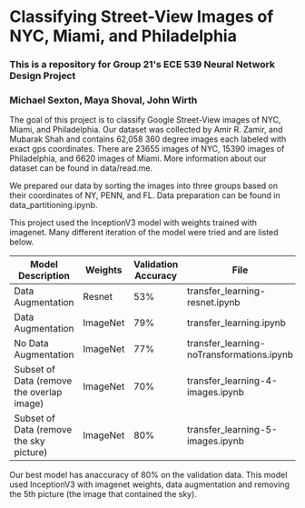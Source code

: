 # Classifying Street-View Images of NYC, Miami, and Philadelphia
### This is a repository for Group 21's ECE 539 Neural Network Design Project
### Michael Sexton, Maya Shoval, John Wirth


The goal of this project is to classify Google Street-View images of NYC, Miami, and Philadelphia. Our dataset was collected by Amir R. Zamir, and Mubarak Shah and contains 62,058 360 degree images each labeled with exact gps coordinates. There are 23655 images of NYC, 15390  images of Philadelphia, and 6620  images of Miami. More information about our dataset can be found in data/read.me.

We prepared our data by sorting the images into three groups based on their coordinates of NY, PENN, and FL. Data preparation can be found in data_partitioning.ipynb.

This project used the InceptionV3 model with weights trained with imagenet. Many different iteration of the model were tried and are listed below.

| Model Description | Weights | Validation Accuracy | File |
|-------------------|---------|---------------------|------|
| Data Augmentation | Resnet | 53% | transfer_learning-resnet.ipynb |
| Data Augmentation | ImageNet | 79% | transfer_learning.ipynb |
| No Data Augmentation | ImageNet | 77% | transfer_learning-noTransformations.ipynb |
| Subset of Data (remove the overlap image) | ImageNet | 70% |transfer_learning-4-images.ipynb |
| Subset of Data (remove the sky picture) | ImageNet | 80% | transfer_learning-5-images.ipynb |

Our best model has anaccuracy of 80% on the validation data. This model used InceptionV3 with imagenet weights, data augmentation and removing the 5th picture (the image that contained the sky).
